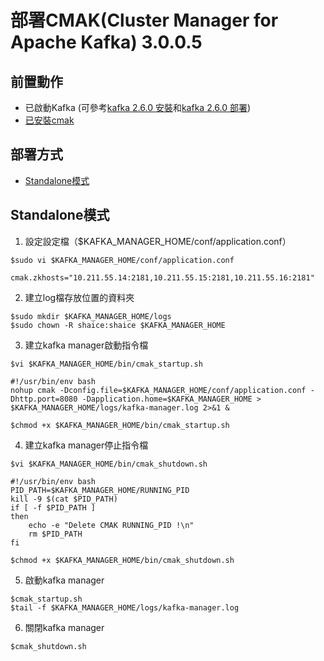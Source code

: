 # 部署CMAK(Cluster Manager for Apache Kafka) 3.0.0.5
## 前置動作
- 已啟動Kafka (可參考[kafka 2.6.0 安裝](../../apache%20kafka/2.6.0/kafka_install.md)和[kafka 2.6.0 部署](../../apache%20kafka/2.6.0/kafka_deploy.md))
- [已安裝cmak](CMAK_install.md)

## 部署方式
  - [Standalone模式](#standalone模式)

## Standalone模式
1. 設定設定檔（$KAFKA_MANAGER_HOME/conf/application.conf）
```
$sudo vi $KAFKA_MANAGER_HOME/conf/application.conf
```
```
cmak.zkhosts="10.211.55.14:2181,10.211.55.15:2181,10.211.55.16:2181"
```
2. 建立log檔存放位置的資料夾
```
$sudo mkdir $KAFKA_MANAGER_HOME/logs
$sudo chown -R shaice:shaice $KAFKA_MANAGER_HOME
```
3. 建立kafka manager啟動指令檔
```
$vi $KAFKA_MANAGER_HOME/bin/cmak_startup.sh
```
```
#!/usr/bin/env bash
nohup cmak -Dconfig.file=$KAFKA_MANAGER_HOME/conf/application.conf -Dhttp.port=8080 -Dapplication.home=$KAFKA_MANAGER_HOME > $KAFKA_MANAGER_HOME/logs/kafka-manager.log 2>&1 &
```
```
$chmod +x $KAFKA_MANAGER_HOME/bin/cmak_startup.sh
```
4. 建立kafka manager停止指令檔
```
$vi $KAFKA_MANAGER_HOME/bin/cmak_shutdown.sh
```
```
#!/usr/bin/env bash
PID_PATH=$KAFKA_MANAGER_HOME/RUNNING_PID
kill -9 $(cat $PID_PATH)
if [ -f $PID_PATH ]
then 
    echo -e "Delete CMAK RUNNING_PID !\n"
    rm $PID_PATH
fi
```
```
$chmod +x $KAFKA_MANAGER_HOME/bin/cmak_shutdown.sh
```
5. 啟動kafka manager
```
$cmak_startup.sh
$tail -f $KAFKA_MANAGER_HOME/logs/kafka-manager.log
```
6. 關閉kafka manager
```
$cmak_shutdown.sh
```